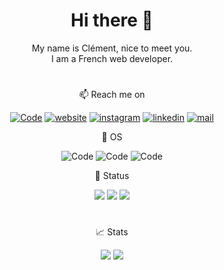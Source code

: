 
<h1 align="center"> Hi there 👋</h1>
<p align="center">
My name is Clément, nice to meet you.<br>
I am a French web developer.<br>
</p>
 <h1></h1>
<p align="center">📫 Reach me on </p>
<p align="center">
  <a href="https://github.com/clementp0" target="_blank"><img alt="Code" src="https://img.shields.io/badge/GitHub-A41CFE?style=flat-square&logo=github&logoColor=white"></a>
  <a href="https://clementpommerie.com" target="_blank"><img alt="website" src="https://img.shields.io/badge/website-1C1C1C?style=flat-square&logo=About.me&logoColor=white"></a>
  <a href="https://instagram.com/clementp0" target="_blank"><img alt="instagram" src="https://img.shields.io/badge/Instagram-E4405F?style=flat-square&logo=instagram&logoColor=white"></a>
  <a href="https://www.linkedin.com/in/cl%C3%A9ment-pommerie-a87004150" target="_blank"><img alt="linkedin" src="https://img.shields.io/badge/LinkedIn-0077B5?style=flat-square&logo=linkedin&logoColor=white"></a>
  <a href="mailto:clement.pommerie@gmail.com" target="_blank"><img alt="mail" src="https://img.shields.io/badge/Contact-D14836?style=flat-square&logo=gmail&logoColor=white"></a>
</p>
<p align="center"> 💽 OS </p>
<p align="center">
  <img alt="Code" src="https://img.shields.io/badge/Hackintosh-999999?style=flat-square&logo=apple&logoColor=white">
  <img alt="Code" src="https://img.shields.io/badge/Windows-0078D6?style=flat-square&logo=windows&logoColor=white">
  <img alt="Code" src="https://img.shields.io/badge/Linux-FCC624?style=flat-square&logo=linux&logoColor=black">
</p>
<p align="center"> 🔭 Status </p>
<p align="center">
  <a href="https://clementpommerie.com" target="_blank"><img src="https://img.shields.io/website.svg?label=Resume&style=flat-square&down_color=red&down_message=down&up_color=green&up_message=up&url=http%3A%2F%2Fclementpommerie.com"></a>
  <a href="https://a2urbex.eu" target="_blank"><img src="https://img.shields.io/website.svg?label=a2urbex&style=flat-square&down_color=red&down_message=down&up_color=green&up_message=up&url=http%3A%2F%2Fa2urbex.eu"></a>
  <a href="https://fabbbr.com" target="_blank"><img src="https://img.shields.io/website.svg?label=FABBBR&style=flat-square&down_color=red&down_message=down&up_color=green&up_message=up&url=http%3A%2F%2fabbbr.com"></a>
</p>
<h1></h1>
<p align="center"> 📈 Stats </p>
<p align="center">
  <img src="https://github-readme-stats.vercel.app/api?username=clementp0&show_icons=true&theme=transparent&hide=contribs"> 
  <img src="https://github-readme-stats.vercel.app/api/top-langs/?username=clementp0&layout=compact&hide=css,html&theme=transparent">
</p>

